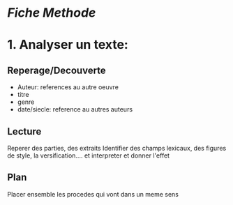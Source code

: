 # *Fiche Methode*


# 1. Analyser un texte:

## Reperage/Decouverte
- Auteur: references au autre oeuvre
- titre
- genre
- date/siecle: reference au autres auteurs

## Lecture
Reperer des parties, des extraits
Identifier des champs lexicaux, des figures de style, la versification.... et interpreter et donner l'effet


## Plan
Placer ensemble les procedes qui vont dans un meme sens
